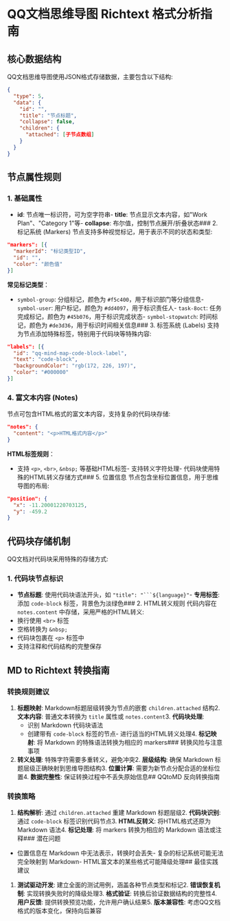 # QQ文档思维导图 Richtext 格式分析指南

## 核心数据结构

QQ文档思维导图使用JSON格式存储数据，主要包含以下结构:

```json
{
  "type": 5,
  "data": {
    "id": "",
    "title": "节点标题",
    "collapse": false,
    "children": {
      "attached": [子节点数组]
    }
  }
}
```

## 节点属性规则

### 1. 基础属性
- **id**: 节点唯一标识符，可为空字符串- **title**: 节点显示文本内容，如"Work Plan"、"Category 1"等- **collapse**: 布尔值，控制节点展开/折叠状态### 2. 标记系统 (Markers)
节点支持多种视觉标记，用于表示不同的状态和类型:

```json
"markers": [{
  "markerId": "标记类型ID",
  "id": "",
  "color": "颜色值"
}]
```

**常见标记类型**：
- `symbol-group`: 分组标记，颜色为 `#f5c400`，用于标识部门等分组信息- `symbol-user`: 用户标记，颜色为 `#dd4097`，用于标识责任人- `task-8oct`: 任务完成标记，颜色为 `#45b076`，用于标识完成状态- `symbol-stopwatch`: 时间标记，颜色为 `#de3d36`，用于标识时间相关信息### 3. 标签系统 (Labels)
支持为节点添加特殊标签，特别用于代码块等特殊内容:

```json
"labels": [{
  "id": "qq-mind-map-code-block-label",
  "text": "code-block",
  "backgroundColor": "rgb(172, 226, 197)",
  "color": "#000000"
}]
```

### 4. 富文本内容 (Notes)
节点可包含HTML格式的富文本内容，支持复杂的代码块存储:

```json
"notes": {
  "content": "<p>HTML格式内容</p>"
}
```

**HTML标签规则**：
- 支持 `<p>`, `<br>`, `&nbsp;` 等基础HTML标签- 支持转义字符处理- 代码块使用特殊的HTML转义存储方式### 5. 位置信息
节点包含坐标位置信息，用于思维导图的布局:

```json
"position": {
  "x": -11.20001220703125,
  "y": -459.2
}
```

## 代码块存储机制

QQ文档对代码块采用特殊的存储方式:

### 1. 代码块节点标识
- **节点标题**: 使用代码块语法开头，如 `"title": "```${language}"`- **专用标签**: 添加 `code-block` 标签，背景色为淡绿色### 2. HTML转义规则
代码内容在 `notes.content` 中存储，采用严格的HTML转义:
- 换行使用 `<br>` 标签
- 空格转换为 `&nbsp;`
- 代码块包裹在 `<p>` 标签中
- 支持注释和代码结构的完整保存

## MD to Richtext 转换指南

### 转换规则建议
1. **标题映射**: Markdown标题层级转换为节点的嵌套 `children.attached` 结构2. **文本内容**: 普通文本转换为 `title` 属性或 `notes.content`3. **代码块处理**: 
   - 识别 Markdown 代码块语法
   - 创建带有 `code-block` 标签的节点- 进行适当的HTML转义处理4. **标记映射**: 将 Markdown 的特殊语法转换为相应的 markers### 转换风险与注意事项
1. **转义处理**: 特殊字符需要多重转义，避免冲突2. **层级结构**: 确保 Markdown 标题层级正确映射到思维导图结构3. **位置计算**: 需要为新节点分配合适的坐标位置4. **数据完整性**: 保证转换过程中不丢失原始信息## QQtoMD 反向转换指南

### 转换策略
1. **结构解析**: 通过 `children.attached` 重建 Markdown 标题层级2. **代码块识别**: 通过 `code-block` 标签识别代码节点3. **HTML反转义**: 将HTML格式还原为 Markdown 语法4. **标记处理**: 将 markers 转换为相应的 Markdown 语法或注释### 潜在问题
- 位置信息在 Markdown 中无法表示，转换时会丢失- 复杂的标记系统可能无法完全映射到 Markdown- HTML富文本的某些格式可能降级处理## 最佳实践建议

1. **测试驱动开发**: 建立全面的测试用例，涵盖各种节点类型和标记2. **错误恢复机制**: 实现转换失败时的降级处理3. **格式验证**: 转换后验证数据结构的完整性4. **用户反馈**: 提供转换预览功能，允许用户确认结果5. **版本兼容性**: 考虑QQ文档格式的版本变化，保持向后兼容